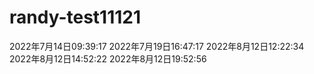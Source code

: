 # randy-test11121
2022年7月14日09:39:17
2022年7月19日16:47:17
2022年8月12日12:22:34
2022年8月12日14:52:22
2022年8月12日19:52:56
